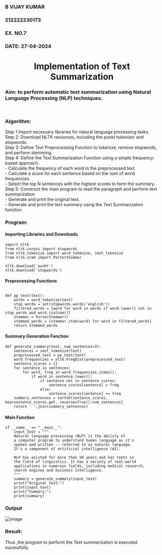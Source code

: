 <H3>B VIJAY KUMAR</H3>
<H3>212222230173</H3>
<H3>EX. NO.7</H3>
<H3>DATE: 27-04-2024</H3>
<H1 ALIGN =CENTER>Implementation of Text  Summarization</H1>
<H3>Aim: to perform automatic text summarization using Natural Language Processing (NLP) techniques. </H3> 
 <BR>
<h3>Algorithm:</h3>
Step 1 Import necessary libraries for natural language processing tasks.<BR>
Step 2: Download NLTK resources, including the punkt tokenizer and stopwords.<BR>
Step 3: Define Text Preprocessing Function to tokenize, remove stopwords, and perform stemming.<BR>
Step 4: Define the Text Summarization Function using a simple frequency-based approach.<br>
    - Calculate the frequency of each word in the preprocessed text.<br>
    - Calculate a score for each sentence based on the sum of word frequencies.<br>
    - Select the top N sentences with the highest scores to form the summary.<br>
Step 5: Construct the main program to read the paragraph  and perform text summarization<br>
      - Generate and print the original text.<br>
      - Generate and print the text summary using the  Text Summarization function<br>
<H3>Program:</H3>

#### Importing Libraries and Downloads

```
import nltk
from nltk.corpus import stopwords
from nltk.tokenize import word_tokenize, sent_tokenize
from nltk.stem import PorterStemmer

nltk.download('punkt')
nltk.download('stopwords')

```

#### Preprocessing Functions

```

def pp_text(text):
    words = word_tokenize(text)
    stop_words = set(stopwords.words('english'))
    filtered_words = [word for word in words if word.lower() not in stop_words and word.isalnum()]
    stemmer = PorterStemmer()
    stemmed_words = [stemmer.stem(word) for word in filtered_words]
    return stemmed_words

```

#### Summary Generation Function

```
def generate_summary(text, num_sentences=3):
    sentences = sent_tokenize(text)
    preprocessed_text = pp_text(text)
    word_frequencies = nltk.FreqDist(preprocessed_text)
    sentence_scores = {}
    for sentence in sentences:
        for word, freq in word_frequencies.items():
            if word in sentence.lower():
                if sentence not in sentence_scores:
                    sentence_scores[sentence] = freq
                else:
                    sentence_scores[sentence] += freq
    summary_sentences = sorted(sentence_scores, key=sentence_scores.get, reverse=True)[:num_sentences]
    return ' '.join(summary_sentences)

```

#### Main Function

```
if __name__ == "__main__":
    input_text = """
    Natural language processing (NLP) is the ability of 
    a computer program to understand human language as it's 
    spoken and written -- referred to as natural language. 
    It's a component of artificial intelligence (AI).

    NLP has existed for more than 50 years and has roots in 
    the field of linguistics. It has a variety of real-world 
    applications in numerous fields, including medical research, 
    search engines and business intelligence.
    """
    summary = generate_summary(input_text)
    print("Original Text:")
    print(input_text)
    print("Summary:")
    print(summary)

```

<H3>Output</H3>

![image](https://github.com/VIJAYKUMAR22007124/Ex-7-AAI/assets/119657657/fb82fd8c-356e-41b2-9d1a-a8b028d24100)


<H3>Result:</H3>
Thus ,the program to perform the Text summarization is executed sucessfully.


